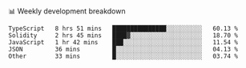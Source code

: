 📊 Weekly development breakdown
<!--START_SECTION:waka-->

```text
TypeScript   8 hrs 51 mins   ███████████████░░░░░░░░░░   60.13 %
Solidity     2 hrs 45 mins   ████▓░░░░░░░░░░░░░░░░░░░░   18.70 %
JavaScript   1 hr 42 mins    ███░░░░░░░░░░░░░░░░░░░░░░   11.54 %
JSON         36 mins         █░░░░░░░░░░░░░░░░░░░░░░░░   04.13 %
Other        33 mins         █░░░░░░░░░░░░░░░░░░░░░░░░   03.74 %
```

<!--END_SECTION:waka-->
